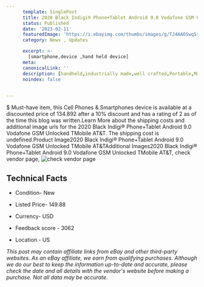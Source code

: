 ```yaml
---
      template: SinglePost
      title: 2020 Black Indigi® Phone+Tablet Android 9.0 Vodafone GSM Unlocked TMobile AT&T
      status: Published
      date: '2023-02-11'
      featuredImage: 'https://i.ebayimg.com/thumbs/images/g/TJ4AAOSwqStea5GJ/s-l225.jpg'
      category: News , Updates

      excerpt: >-
        [smartphone,device ,hand held device]
      meta:
      canonicalLink: ''
      description: [handheld,industrially made,well crafted,Portable,Mobile,Compact,Convenient,Lightweight,Maneuverable,Man-portable,Miniature,Carriable,Hand-held,Light,Holdable,Transportable,Mobile device,Pocket-sized,On-the-go,Wireless,Cordless,Compact size,Convenient size, smartphone,device ,hand held device]
      noindex: false

        
---
```

$
    Must-have item, this Cell Phones & Smartphones device is available at a discounted price of 134.892 after a 10% discount and has a rating of 2 as of the time this blog was written.Learn More about the shipping costs and additional image urls for the 2020 Black Indigi® Phone+Tablet Android 9.0 Vodafone GSM Unlocked TMobile AT&T. The shipping cost is undefined.Product Image2020 Black Indigi® Phone+Tablet Android 9.0 Vodafone GSM Unlocked TMobile AT&TAdditional Images2020 Black Indigi® Phone+Tablet Android 9.0 Vodafone GSM Unlocked TMobile AT&T, check vendor page, ![check vendor page](https://origin-galleryplus.ebayimg.com/ws/web/331913151231_2_0_1/225x225.jpg,https://origin-galleryplus.ebayimg.com/ws/web/331913151231_3_0_1/225x225.jpg,https://origin-galleryplus.ebayimg.com/ws/web/331913151231_4_0_1/225x225.jpg,https://origin-galleryplus.ebayimg.com/ws/web/331913151231_5_0_1/225x225.jpg)
    
    

 ## Technical Facts 



     
      

 - Condition- New 


      

 - Listed Price- 149.88 


      

 - Currency- USD 


      

 - Feedback score - 3062 


      

 - Location - US 


      
      

 *_This post may contain affiliate links from eBay and other third-party websites. As an eBay affiliate, we earn from qualifying purchases. Although we do our best to keep the information up-to-date and accurate, please check the date and all details with the vendor's website before making a purchase. Not all data may be accurate._*



    
    
    
    
    
